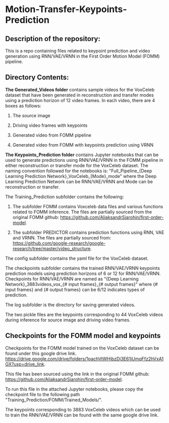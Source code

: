 # Motion-Transfer-Keypoints-Prediction

## Description of the repository:
This is a repo containing files related to keypoint prediction and video generation using RNN/VAE/VRNN in the First Order Motion Model (FOMM) pipeline. 

## Directory Contents:
**The Generated_Videos folder** contains sample videos for the VoxCeleb dataset that have been generated in reconstruction and transfer modes using a prediction horizon of 12 video frames.
In each video, there are 4 boxes as follows: 

1.  The source image 

2. Driving video frames with keypoints

3. Generated video from FOMM pipeline

4. Generated video from FOMM with keypoints prediction using VRNN

**The Keypoints_Prediction folder** contains Jupyter notebooks that can be used to generate predictions using RNN/VAE/VRNN in the FOMM pipeline in either reconstruction or transfer mode for the VoxCeleb dataset.
The naming convention followed for the notebooks is:
"Full_Pipeline_{Deep Learning Prediction Network}\_VoxCeleb\_{Mode}_mode" where the Deep Learning Prediction Network can be RNN/VAE/VRNN and Mode can be reconstruction or transfer.

The Training_Prediction subfolder contains the following:

1. The subfolder FOMM contains Voxceleb data files and various functions related to FOMM inference.
The files are partially sourced from the original FOMM github:
https://github.com/AliaksandrSiarohin/first-order-model.

2. The subfolder PREDICTOR contains prediction functions using RNN, VAE and VRNN.
The files are partially sourced from:
https://github.com/google-research/google-research/tree/master/video_structure.

The config subfolder contains the yaml file for the VoxCeleb dataset.

The checkpoints subfolder contains the trained RNN/VAE/VRNN keypoints prediction models using prediction horizons of 6 or 12 for RNN/VAE/VRNN.
Checkpoints for RNN/VAE/VRNN are named as "{Deep Learning Network}\_3883videos_vox_{# input frames}_{# output frames}" where {# input frames} and {# output frames} can be 6/12 indicates types of prediction.

The log subfolder is the directory for saving generated videos.

The two pickle files are the keypoints corresponding to 44 VoxCeleb videos during inference for source image and driving video frames.
## Checkpoints for the FOMM model and keypoints 
Checkpoints for the FOMM model trained on the VoxCeleb dataset can be found under this google drive link. 
https://drive.google.com/drive/folders/1pachVtWHibzDi3E61jUmqFfz2hVxA1GX?usp=drive_link.

This file has been sourced using the link in the original FOMM github:
https://github.com/AliaksandrSiarohin/first-order-model.

To run this file in the attached Jupyter notebooks, please copy the checkpoint file to the following path "Training_Prediction/FOMM/Trained_Models/".

The keypoints corresponding to 3883 VoxCeleb videos which can be used to train the RNN/VAE/VRNN can be found with the same google drive link.
